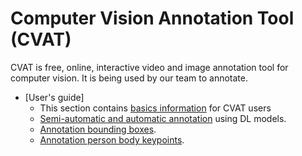 # Computer Vision Annotation Tool (CVAT)
CVAT is free, online, interactive video and image annotation tool for computer vision. It is being used by our team to annotate.

- [User's guide]
    - This section contains [basics information](https://github.com/ReggieVW/cvat-docs/blob/main/manual/basics.md) for CVAT users
    - [Semi-automatic and automatic annotation](https://github.com/ReggieVW/cvat-docs/blob/main/manual/automatic_annotations.md) using DL models.
    - [Annotation bounding boxes](https://github.com/ReggieVW/cvat-docs/blob/main/manual/annotate_bbox.md).
    - [Annotation person body keypoints](https://github.com/ReggieVW/cvat-docs/blob/main/manual/annotate_body_keypoints.md).
